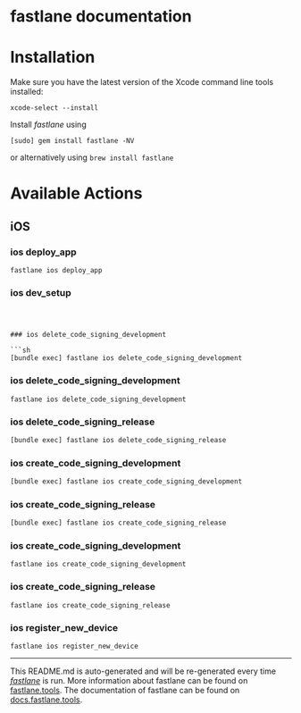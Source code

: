 fastlane documentation
================
# Installation

Make sure you have the latest version of the Xcode command line tools installed:

```
xcode-select --install
```

Install _fastlane_ using
```
[sudo] gem install fastlane -NV
```
or alternatively using `brew install fastlane`

# Available Actions
## iOS
### ios deploy_app
```
fastlane ios deploy_app
```

### ios dev_setup
```



### ios delete_code_signing_development

```sh
[bundle exec] fastlane ios delete_code_signing_development
```

### ios delete_code_signing_development
```
fastlane ios delete_code_signing_development
```


### ios delete_code_signing_release

```sh
[bundle exec] fastlane ios delete_code_signing_release
```



### ios create_code_signing_development

```sh
[bundle exec] fastlane ios create_code_signing_development
```



### ios create_code_signing_release

```sh
[bundle exec] fastlane ios create_code_signing_release
```

### ios create_code_signing_development
```
fastlane ios create_code_signing_development
```

### ios create_code_signing_release
```
fastlane ios create_code_signing_release
```

### ios register_new_device
```
fastlane ios register_new_device
```


----

This README.md is auto-generated and will be re-generated every time [_fastlane_](https://fastlane.tools) is run.
More information about fastlane can be found on [fastlane.tools](https://fastlane.tools).
The documentation of fastlane can be found on [docs.fastlane.tools](https://docs.fastlane.tools).
